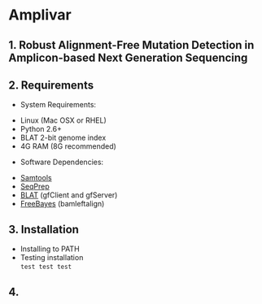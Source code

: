 Amplivar
========

## 1. Robust Alignment-Free Mutation Detection in Amplicon-based Next Generation Sequencing  


## 2. Requirements  
+ System Requirements:     
 * Linux (Mac OSX or RHEL)  
 * Python 2.6+  
 * BLAT 2-bit genome index  
 * 4G RAM (8G recommended)

+ Software Dependencies:  
 * [Samtools](http://samtools.sourceforge.net/)   
 * [SeqPrep](https://github.com/jstjohn/SeqPrep)      
 * [BLAT](http://hgdownload.cse.ucsc.edu/admin/exe/) (gfClient and gfServer)  
 * [FreeBayes](https://github.com/ekg/freebayes) (bamleftalign)   


## 3. Installation    
* Installing to PATH   
* Testing installation   
``` test test test ```  

## 4. 





